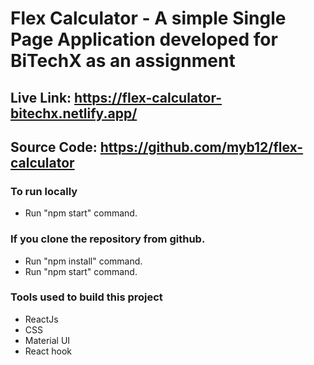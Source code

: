 # Flex Calculator - A simple Single Page Application developed for BiTechX as an assignment

## Live Link: https://flex-calculator-bitechx.netlify.app/
## Source Code: https://github.com/myb12/flex-calculator

### To run locally
* Run "npm start" command.

### If you clone the repository from github. 
* Run "npm install" command.
* Run "npm start" command.

### Tools used to build this project
* ReactJs
* CSS 
* Material UI
* React hook